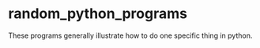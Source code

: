 # random_python_programs

These programs generally illustrate how to do one specific thing in python.
